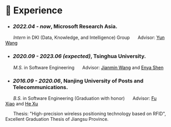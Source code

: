 # 📖 Experience
<!-- # <font color=Black>Experience</font> -->
- ### *2022.04 - now*, Microsoft Research Asia. 

&nbsp;&ensp;&ensp;&ensp;*Intern* in DKI (Data, Knowledge, and Intelligence) Group
&ensp;&ensp;&ensp;Advisor: [<font color=Black>Yun Wang</font>](https://www.microsoft.com/en-us/research/people/wangyun/)

- ### *2020.09 - 2023.06 (expected)*, Tsinghua University. 

&nbsp;&ensp;&ensp;&ensp;*M.S.* in Software Engineering 
&ensp;&ensp;&ensp;Advisor: [<font color=Black>Jianmin Wang</font>](https://www.thss.tsinghua.edu.cn/faculty/wangjianmin.htm) and [<font color=Black>Enya Shen</font>](https://www.thss.tsinghua.edu.cn/faculty/shenenya.htm)

- ### *2016.09 - 2020.06*,  Nanjing University of Posts and Telecommunications. 

&nbsp;&ensp;&ensp;&ensp;*B.S.* in Software Engineering (Graduation with honor)
&ensp;&ensp;&ensp;Advisor: [<font color=Black>Fu Xiao</font>](https://yjs.njupt.edu.cn/dsgl/nocontrol/college/dsfcxq.htm?dsJbxxId=9B9D05C52A832DCFE050007F01006EFE) and [<font color=Black>He Xu</font>](https://yjs.njupt.edu.cn/dsgl/nocontrol/college/dsfcxq.htm?dsJbxxId=9B9D05C52C752DCFE050007F01006EFE)

&ensp;&ensp;&ensp; Thesis: "High-precision wireless positioning technology based on RFID", Excellent Graduation Thesis of Jiangsu Province.